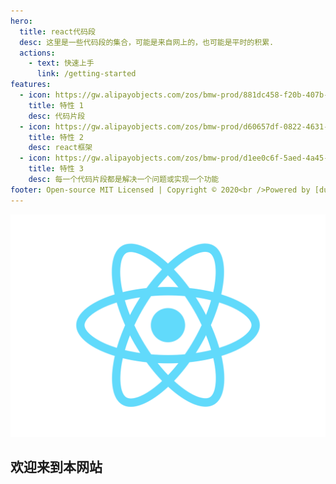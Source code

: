 ```yaml
---
hero:
  title: react代码段
  desc: 这里是一些代码段的集合，可能是来自网上的，也可能是平时的积累.
  actions:
    - text: 快速上手
      link: /getting-started
features:
  - icon: https://gw.alipayobjects.com/zos/bmw-prod/881dc458-f20b-407b-947a-95104b5ec82b/k79dm8ih_w144_h144.png
    title: 特性 1
    desc: 代码片段
  - icon: https://gw.alipayobjects.com/zos/bmw-prod/d60657df-0822-4631-9d7c-e7a869c2f21c/k79dmz3q_w126_h126.png
    title: 特性 2
    desc: react框架
  - icon: https://gw.alipayobjects.com/zos/bmw-prod/d1ee0c6f-5aed-4a45-a507-339a4bfe076c/k7bjsocq_w144_h144.png
    title: 特性 3
    desc: 每一个代码片段都是解决一个问题或实现一个功能
footer: Open-source MIT Licensed | Copyright © 2020<br />Powered by [dumi](https://d.umijs.org)
---
```


![logo](../static/logo.svg) 

## 欢迎来到本网站
